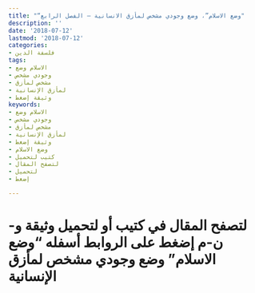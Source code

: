 ```yaml
---
title: "“وضع الاسلام”، وضع وجودي مشخص لمأزق الانسانية – الفصل الرابع"
description: ''
date: '2018-07-12'
lastmod: '2018-07-12'
categories:
- فلسفة الدين
tags:
- الاسلام وضع
- وجودي مشخص
- مشخص لمأزق
- لمأزق الإنسانية
- وثيقة إضغط
keywords:
- الاسلام وضع
- وجودي مشخص
- مشخص لمأزق
- لمأزق الإنسانية
- وثيقة إضغط
- وضع الاسلام
- كتيب لتحميل
- لتصفح المقال
- لتحميل
- إضغط

---
```

# **لتصفح المقال في كتيب أو لتحميل وثيقة و-ن-م إضغط على الروابط أسفله** **“وضع الاسلام” وضع وجودي مشخص لمأزق الإنسانية**

###